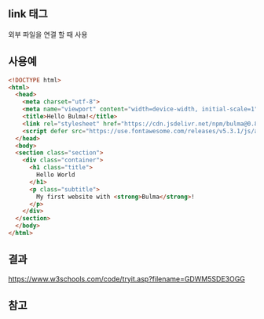 link 태그 
------------------------
외부 파일을 연결 할 때 사용

사용예
-----------------------
```html
<!DOCTYPE html>
<html>
  <head>
    <meta charset="utf-8">
    <meta name="viewport" content="width=device-width, initial-scale=1">
    <title>Hello Bulma!</title>
    <link rel="stylesheet" href="https://cdn.jsdelivr.net/npm/bulma@0.8.2/css/bulma.min.css">
    <script defer src="https://use.fontawesome.com/releases/v5.3.1/js/all.js"></script>
  </head>
  <body>
  <section class="section">
    <div class="container">
      <h1 class="title">
        Hello World
      </h1>
      <p class="subtitle">
        My first website with <strong>Bulma</strong>!
      </p>
    </div>
  </section>
  </body>
</html>
```
결과
-------------
https://www.w3schools.com/code/tryit.asp?filename=GDWM5SDE3OGG

참고 
--------------
<script> 태그의 defer 속성은 페이지가 모두 로드된 후에 해당 외부 스크립트가 실행됨을 명시합니다.<br>
defer 속성은 불리언(boolean) 속성으로 명시하지 않으면 false 값을 가지게 되고, 명시하면 true 값을 가지게 됩니다.<br>
이 속성은 <script> 요소가 외부 스크립트를 참조하는 경우에만 사용할 수 있으므로, src 속성이 명시된 경우에만 사용할 수 있습니다.<br>
참조된 외부 스크립트 파일을 다음과 같이 여러 가지 방법으로 실행시킬 수 있습니다.<br>
- async 속성이 명시된 경우 : 브라우저가 페이지를 파싱되는 동안에도 스크립트가 실행됨.<br>
- async 속성은 명시되어 있지 않고 defer 속성만 명시된 경우 : 브라우저가 페이지의 파싱을 모두 끝내면 스크립트가 실행됨.<br>
- async 속성과 defer 속성이 모두 명시되어 있지 않은 경우 : 브라우저가 페이지를 파싱하기 전에 스크립트를 가져와 바로 실행시킴.<br>
